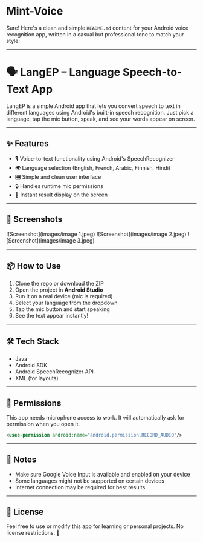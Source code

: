 # Mint-Voice
Sure! Here's a clean and simple `README.md` content for your Android voice recognition app, written in a casual but professional tone to match your style:

---

# 🗣️ LangEP – Language Speech-to-Text App

LangEP is a simple Android app that lets you convert speech to text in different languages using Android's built-in speech recognition. Just pick a language, tap the mic button, speak, and see your words appear on screen.

---

## ✨ Features

* 🎙️ Voice-to-text functionality using Android's SpeechRecognizer
* 🌍 Language selection (English, French, Arabic, Finnish, Hindi)
* 🎛️ Simple and clean user interface
* 🔒 Handles runtime mic permissions
* 💬 Instant result display on the screen

---

## 📱 Screenshots

![Screenshot](images/image 1.jpeg)
![Screenshot](images/image 2.jpeg)
![Screenshot](images/image 3.jpeg)

---

## 📦 How to Use

1. Clone the repo or download the ZIP
2. Open the project in **Android Studio**
3. Run it on a real device (mic is required)
4. Select your language from the dropdown
5. Tap the mic button and start speaking
6. See the text appear instantly!

---

## 🛠️ Tech Stack

* Java
* Android SDK
* Android SpeechRecognizer API
* XML (for layouts)

---

## 📜 Permissions

This app needs microphone access to work.
It will automatically ask for permission when you open it.

```xml
<uses-permission android:name="android.permission.RECORD_AUDIO"/>
```

---

## 🚧 Notes

* Make sure Google Voice Input is available and enabled on your device
* Some languages might not be supported on certain devices
* Internet connection may be required for best results

---

## 📄 License

Feel free to use or modify this app for learning or personal projects. No license restrictions. 🙌
